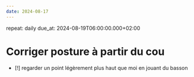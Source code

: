 ```yaml
---
date: 2024-08-17
---
```


repeat: daily
due_at: 2024-08-19T06:00:00.000+02:00

# Corriger posture à partir du cou
- [!] regarder un point légèrement plus haut que moi en jouant du basson